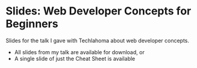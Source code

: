# Slides: Web Developer Concepts for Beginners
Slides for the talk I gave with Techlahoma about web developer concepts.

* All slides from my talk are available for download, or
* A single slide of just the Cheat Sheet is available
